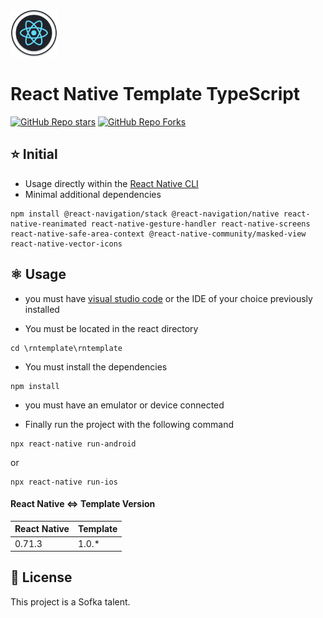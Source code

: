 
<img width="75px" src="https://github.com/Pedro-Murilo/icons-for-readme/blob/main/.github/react-icon.svg" alt="ReactJS Icon" />

# React Native Template TypeScript


[![GitHub Repo stars](https://img.shields.io/github/stars/juanDmedina/rntemplate?color=%2361dbfb&style=for-the-badge&logo=github)](https://github.com/juanDmedina/rntemplate/stargazers/) [![GitHub Repo Forks](https://img.shields.io/github/forks/juanDmedina/rntemplate?color=%2361dbfb&style=for-the-badge&logo=github&label=Forks)](https://github.com/juanDmedina/rntemplate/network/members)

## :star: Initial

- Usage directly within the [React Native CLI](https://github.com/react-native-community/cli)
- Minimal additional dependencies

```
npm install @react-navigation/stack @react-navigation/native react-native-reanimated react-native-gesture-handler react-native-screens react-native-safe-area-context @react-native-community/masked-view  react-native-vector-icons
```

## ⚛️ Usage

- you must have [visual studio code](https://code.visualstudio.com/) or the IDE of your choice previously installed 

- You must be located in the react directory

```
cd \rntemplate\rntemplate
```

- You must install the dependencies
```
npm install
```

- you must have an emulator or device connected

- Finally run the project with the following command

```
npx react-native run-android
```
or

```
npx react-native run-ios
```

#### React Native <=> Template Version

| React Native | Template |
| ------------ | -------- |
| 0.71.3         | 1.0.\*  |

## :bookmark: License

This project is a Sofka talent.

